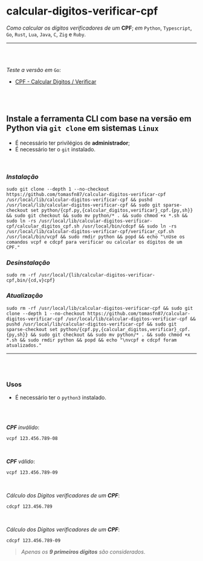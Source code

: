 # calcular-digitos-verificar-cpf

_Como calcular os dígitos verificadores de um_ __CPF__; _em_ `Python`, `Typescript`, `Go`, `Rust`, `Lua`, `Java`, `C`, `Zig` e `Ruby`.

---

<br><br>

_Teste a versão em_ `Go`:
- [CPF - Calcular Digitos / Verificar](http://bit.ly/3WYRylY)

<br><br>

## Instale a ferramenta CLI com base na versão em Python via `git clone` em sistemas `Linux`

- É necessário ter privilégios de __administrador__;
- É necessário ter o `git` instalado.

<br>

### _Instalação_

```shell
sudo git clone --depth 1 --no-checkout https://github.com/tomasfn87/calcular-digitos-verificar-cpf /usr/local/lib/calcular-digitos-verificar-cpf && pushd /usr/local/lib/calcular-digitos-verificar-cpf && sudo git sparse-checkout set python/{cpf.py,{calcular_digitos,verificar}_cpf.{py,sh}} && sudo git checkout && sudo mv python/* . && sudo chmod +x *.sh && sudo ln -rs /usr/local/lib/calcular-digitos-verificar-cpf/calcular_digitos_cpf.sh /usr/local/bin/cdcpf && sudo ln -rs /usr/local/lib/calcular-digitos-verificar-cpf/verificar_cpf.sh /usr/local/bin/vcpf && sudo rmdir python && popd && echo "\nUse os comandos vcpf e cdcpf para verificar ou calcular os dígitos de um CPF."
```

### _Desinstalação_


```shell
sudo rm -rf /usr/local/{lib/calcular-digitos-verificar-cpf,bin/{cd,v}cpf}
```

### _Atualização_

```shell
sudo rm -rf /usr/local/lib/calcular-digitos-verificar-cpf && sudo git clone --depth 1 --no-checkout https://github.com/tomasfn87/calcular-digitos-verificar-cpf /usr/local/lib/calcular-digitos-verificar-cpf && pushd /usr/local/lib/calcular-digitos-verificar-cpf && sudo git sparse-checkout set python/{cpf.py,{calcular_digitos,verificar}_cpf.{py,sh}} && sudo git checkout && sudo mv python/* . && sudo chmod +x *.sh && sudo rmdir python && popd && echo "\nvcpf e cdcpf foram atualizados."
```

---

<br><br>

### Usos

- É necessário ter o `python3` instalado.

<br><br>

*__CPF__* _inválido_:
```shell
vcpf 123.456.789-08
```

<br>

*__CPF__* _válido_:
```shell
vcpf 123.456.789-09
```

<br>

_Cálculo dos Dígitos verificadores de um_ *__CPF__*:
```shell
cdcpf 123.456.789
```

<br>

_Cálculo dos Dígitos verificadores de um_ *__CPF__*:
```shell
cdcpf 123.456.789-09
```

> _Apenas os_ *__9 primeiros dígitos__* _são considerados_.
